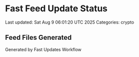 # Fast Feed Update Status
Last updated: Sat Aug  9 06:01:20 UTC 2025
Categories: crypto

## Feed Files Generated

Generated by Fast Updates Workflow
